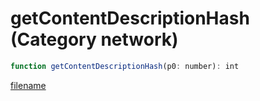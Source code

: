 # getContentDescriptionHash (Category network)

```js
function getContentDescriptionHash(p0: number): int
```

[filename](getContentDescriptionHash_m.md ':include')